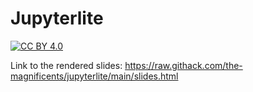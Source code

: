 # Jupyterlite 

[![CC BY 4.0][cc-by-shield]][cc-by]

Link to the rendered slides: https://raw.githack.com/the-magnificents/jupyterlite/main/slides.html


[cc-by]: http://creativecommons.org/licenses/by/4.0/
[cc-by-shield]: https://img.shields.io/badge/License-CC%20BY%204.0-lightgrey.svg
